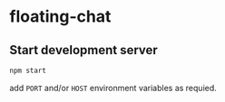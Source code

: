 floating-chat
=============

Start development server
------------------------

```sh
npm start
```

add `PORT` and/or `HOST` environment variables as requied.

